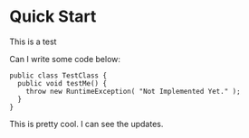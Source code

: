 # Quick Start
This is a test

Can I write some code below:

```
public class TestClass {
  public void testMe() {
    throw new RuntimeException( "Not Implemented Yet." );
  }
}
```

This is pretty cool. I can see the updates.